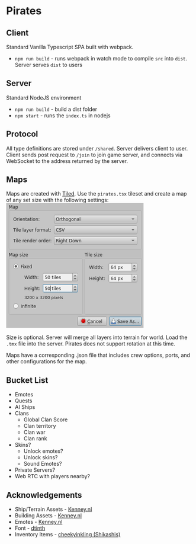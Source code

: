 # Pirates

## Client

Standard Vanilla Typescript SPA built with webpack.

- `npm run build` - runs webpack in watch mode to compile `src` into `dist`. Server serves `dist` to users

## Server

Standard NodeJS environment

- `npm run build` - build a dist folder
- `npm start` - runs the `index.ts` in nodejs

## Protocol

All type definitions are stored under `/shared`. Server delivers client to user. Client sends post request to `/join` to join game server, and connects via WebSocket to the address returned by the server.

## Maps

Maps are created with [Tiled](https://thorbjorn.itch.io/tiled). Use the `pirates.tsx` tileset and create a map of any set size with the following settings:
![tiled_settings](maps/tiled_settings.png)

Size is optional. Server will merge all layers into terrain for world. Load the `.tmx` file into the server. Pirates does not support rotation at this time.

Maps have a corresponding .json file that includes crew options, ports, and other configurations for the map.

## Bucket List

- Emotes
- Quests
- AI Ships
- Clans
  - Global Clan Score
  - Clan territory
  - Clan war
  - Clan rank
- Skins?
  - Unlock emotes?
  - Unlock skins?
  - Sound Emotes?
- Private Servers?
- Web RTC with players nearby?

## Acknowledgements

- Ship/Terrain Assets - [Kenney.nl](https://kenney.nl/assets/pirate-pack)
- Building Assets - [Kenney.nl](https://kenney.nl/assets/medieval-rts)
- Emotes - [Kenney.nl](https://kenney.nl/assets/emotes-pack)
- Font - [dtinth](https://dtinth.github.io/comic-mono-font/)
- Inventory Items - [cheekyinkling (Shikashis)](https://cheekyinkling.itch.io/shikashis-fantasy-icons-pack)
